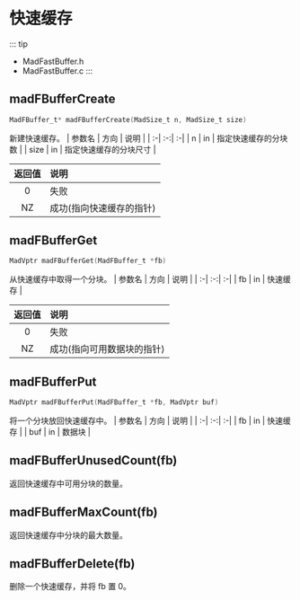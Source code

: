 # 快速缓存
::: tip
- MadFastBuffer.h
- MadFastBuffer.c
:::

## madFBufferCreate
```c
MadFBuffer_t* madFBufferCreate(MadSize_t n, MadSize_t size)
```
新建快速缓存。
| 参数名 | 方向 | 说明 |
| :-| :-:| :-|
| n    | in | 指定快速缓存的分块数 |
| size | in | 指定快速缓存的分块尺寸 |

| 返回值 | 说明 |
| :-:| :-|
| 0  | 失败 |
| NZ | 成功(指向快速缓存的指针) |

## madFBufferGet
```c
MadVptr madFBufferGet(MadFBuffer_t *fb)
```
从快速缓存中取得一个分块。
| 参数名 | 方向 | 说明 |
| :-| :-:| :-|
| fb | in | 快速缓存 |

| 返回值 | 说明 |
| :-:| :-|
| 0  | 失败 |
| NZ | 成功(指向可用数据块的指针) |

## madFBufferPut
```c
MadVptr madFBufferPut(MadFBuffer_t *fb, MadVptr buf)
```
将一个分块放回快速缓存中。
| 参数名 | 方向 | 说明 |
| :-| :-:| :-|
| fb  | in | 快速缓存 |
| buf | in | 数据块 |

## madFBufferUnusedCount(fb)
返回快速缓存中可用分块的数量。

## madFBufferMaxCount(fb)
返回快速缓存中分块的最大数量。

## madFBufferDelete(fb)
删除一个快速缓存，并将 fb 置 0。
